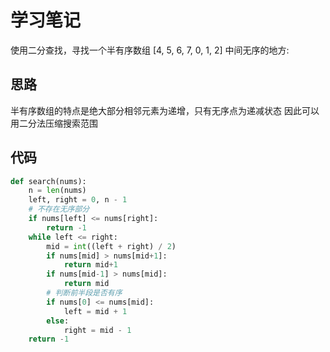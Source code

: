 # 学习笔记

使用二分查找，寻找一个半有序数组 [4, 5, 6, 7, 0, 1, 2] 中间无序的地方:

## 思路
半有序数组的特点是绝大部分相邻元素为递增，只有无序点为递减状态
因此可以用二分法压缩搜索范围


## 代码
```python
def search(nums):
    n = len(nums)
    left, right = 0, n - 1
    # 不存在无序部分
    if nums[left] <= nums[right]:
        return -1
    while left <= right:
        mid = int((left + right) / 2)
        if nums[mid] > nums[mid+1]:
            return mid+1
        if nums[mid-1] > nums[mid]:
            return mid
        # 判断前半段是否有序
        if nums[0] <= nums[mid]:
            left = mid + 1
        else:
            right = mid - 1
    return -1
```